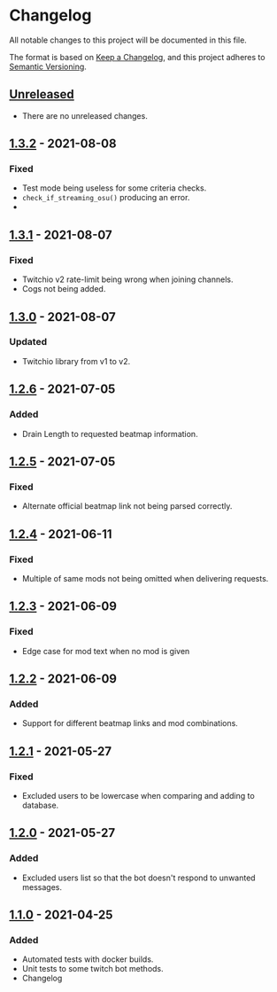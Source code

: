 # Changelog
All notable changes to this project will be documented in this file.

The format is based on [Keep a Changelog](https://keepachangelog.com/en/1.0.0/),
and this project adheres to [Semantic Versioning](https://semver.org/spec/v2.0.0.html).

## [Unreleased]
- There are no unreleased changes.

## [1.3.2] - 2021-08-08
### Fixed
- Test mode being useless for some criteria checks.
- `check_if_streaming_osu()` producing an error.
- 
## [1.3.1] - 2021-08-07
### Fixed
- Twitchio v2 rate-limit being wrong when joining channels.
- Cogs not being added.

## [1.3.0] - 2021-08-07
### Updated
- Twitchio library from v1 to v2.

## [1.2.6] - 2021-07-05
### Added
- Drain Length to requested beatmap information.

## [1.2.5] - 2021-07-05
### Fixed
- Alternate official beatmap link not being parsed correctly.

## [1.2.4] - 2021-06-11
### Fixed
- Multiple of same mods not being omitted when delivering requests.

## [1.2.3] - 2021-06-09
### Fixed
- Edge case for mod text when no mod is given

## [1.2.2] - 2021-06-09
### Added
- Support for different beatmap links and mod combinations. 

## [1.2.1] - 2021-05-27
### Fixed
- Excluded users to be lowercase when comparing and adding to database. 

## [1.2.0] - 2021-05-27
### Added
- Excluded users list so that the bot doesn't respond to unwanted messages. 

## [1.1.0] - 2021-04-25
### Added
- Automated tests with docker builds.
- Unit tests to some twitch bot methods.
- Changelog

[Unreleased]: https://github.com/aticie/ronnia/compare/v1.3.2...HEAD
[1.3.2]: https://github.com/aticie/ronnia/compare/v1.3.1...v1.3.2
[1.3.1]: https://github.com/aticie/ronnia/compare/v1.3.0...v1.3.1
[1.3.0]: https://github.com/aticie/ronnia/compare/v1.2.6...v1.3.0
[1.2.6]: https://github.com/aticie/ronnia/compare/v1.2.5...v1.2.6
[1.2.5]: https://github.com/aticie/ronnia/compare/v1.2.4...v1.2.5
[1.2.4]: https://github.com/aticie/ronnia/compare/v1.2.3...v1.2.4
[1.2.3]: https://github.com/aticie/ronnia/compare/v1.2.2...v1.2.3
[1.2.2]: https://github.com/aticie/ronnia/compare/v1.2.1...v1.2.2
[1.2.1]: https://github.com/aticie/ronnia/compare/v1.2.0...v1.2.1
[1.2.0]: https://github.com/aticie/ronnia/compare/v1.1.0...v1.2.0
[1.1.0]: https://github.com/aticie/ronnia/releases/tag/v1.1.0
